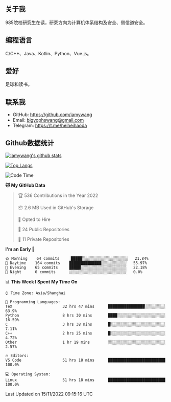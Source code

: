 ## 关于我

985院校研究生在读，研究方向为计算机体系结构及安全、侧信道安全。

## 编程语言

C/C++、Java、Kotlin、Python、Vue.js。

## 爱好

足球和读书。

## 联系我

- GitHub: https://github.com/iamywang
- Email: bigyophswang@gmail.com
- Telegram: https://t.me/heiheihaoda

## Github数据统计

[![iamywang's github stats](https://github-readme-stats.vercel.app/api?username=iamywang&count_private=true&show_icons=true)]()

[![Top Langs](https://github-readme-stats.vercel.app/api/top-langs/?username=iamywang&layout=compact)]()

<!--START_SECTION:waka-->
![Code Time](http://img.shields.io/badge/Code%20Time-580%20hrs%2033%20mins-blue)

**🐱 My GitHub Data** 

> 🏆 536 Contributions in the Year 2022
 > 
> 📦 2.6 MB Used in GitHub's Storage 
 > 
> 💼 Opted to Hire
 > 
> 📜 24 Public Repositories 
 > 
> 🔑 11 Private Repositories  
 > 
**I'm an Early 🐤** 

```text
🌞 Morning    64 commits     █████░░░░░░░░░░░░░░░░░░░░   21.84% 
🌆 Daytime    164 commits    ██████████████░░░░░░░░░░░   55.97% 
🌃 Evening    65 commits     █████░░░░░░░░░░░░░░░░░░░░   22.18% 
🌙 Night      0 commits      ░░░░░░░░░░░░░░░░░░░░░░░░░   0.0%

```


📊 **This Week I Spent My Time On** 

```text
⌚︎ Time Zone: Asia/Shanghai

💬 Programming Languages: 
TeX                      32 hrs 47 mins      ████████████████░░░░░░░░░   63.9% 
Python                   8 hrs 30 mins       ████░░░░░░░░░░░░░░░░░░░░░   16.59% 
C                        3 hrs 38 mins       █░░░░░░░░░░░░░░░░░░░░░░░░   7.11% 
C++                      2 hrs 25 mins       █░░░░░░░░░░░░░░░░░░░░░░░░   4.72% 
Other                    1 hr 19 mins        ░░░░░░░░░░░░░░░░░░░░░░░░░   2.57%

🔥 Editors: 
VS Code                  51 hrs 18 mins      █████████████████████████   100.0%

💻 Operating System: 
Linux                    51 hrs 18 mins      █████████████████████████   100.0%

```


 Last Updated on 15/11/2022 09:15:16 UTC
<!--END_SECTION:waka-->
